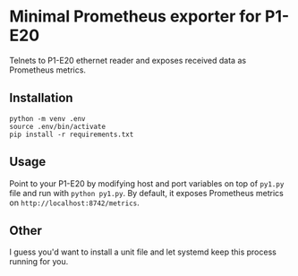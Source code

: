 # Minimal Prometheus exporter for P1-E20

Telnets to P1-E20 ethernet reader and exposes received data as Prometheus metrics.

## Installation

```shell
python -m venv .env
source .env/bin/activate
pip install -r requirements.txt
```


## Usage

Point to your P1-E20 by modifying host and port variables on top of `py1.py` file and run with `python py1.py`. By default, it exposes Prometheus metrics on `http://localhost:8742/metrics`.

## Other

I guess you'd want to install a unit file and let systemd keep this process running for you.
